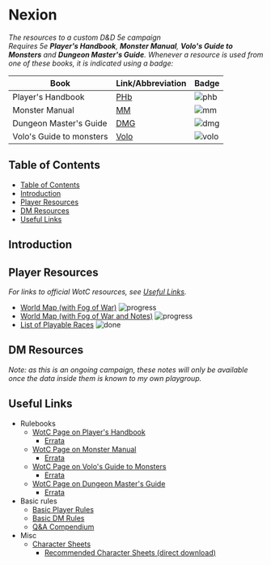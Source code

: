 # Nexion
*The resources to a custom D&D 5e campaign*  
*Requires 5e **Player's Handbook**, **Monster Manual**, **Volo's Guide to Monsters** and **Dungeon Master's Guide**. Whenever a resource is used from one of these books, it is indicated using a badge:*

Book | Link/Abbreviation | Badge
 --- | --- | ---
Player's Handbook | [PHb][link_phb] | ![phb]
Monster Manual | [MM][link_mm] | ![mm]
Dungeon Master's Guide | [DMG][link_dmg] | ![dmg]
Volo's Guide to monsters | [Volo][link_volo] | ![volo]

## Table of Contents
 - [Table of Contents](./README.md#table-of-contents)
 - [Introduction](./README.md#introduction)
 - [Player Resources](./README.md#player-resources)
 - [DM Resources](./README.md#dm-resources)
 - [Useful Links](./README.md#useful-links)

## Introduction

## Player Resources
*For links to official WotC resources, see [Useful Links](./README.md#useful-links).*
 - [World Map (with Fog of War)](./imgs/map_fow.png) ![progress]
 - [World Map (with Fog of War and Notes)](./player/world_fow.md) ![progress]
 - [List of Playable Races](./player/races.md) ![done]

## DM Resources
*Note: as this is an ongoing campaign, these notes will only be available once the data inside them is known to my own playgroup.*

## Useful Links
 - Rulebooks
     - [WotC Page on Player's Handbook][link_phb]
         - [Errata](https://media.wizards.com/2020/dnd/downloads/PH-Errata.pdf)
     - [WotC Page on Monster Manual][link_mm]
         - [Errata](https://media.wizards.com/2018/dnd/downloads/MM-Errata.pdf)
     - [WotC Page on Volo's Guide to Monsters][link_volo]
         - [Errata](https://media.wizards.com/2017/dnd/downloads/VGtM-Errata.pdf)
     - [WotC Page on Dungeon Master's Guide][link_dmg]
         - [Errata](https://media.wizards.com/2018/dnd/downloads/DMG-Errata.pdf)
 - Basic rules
     - [Basic Player Rules](https://dnd.wizards.com/products/tabletop/players-basic-rules)
     - [Basic DM Rules](https://dnd.wizards.com/products/tabletop/dm-basic-rules)
     - [Q&A Compendium](https://media.wizards.com/2019/dnd/downloads/SA-Compendium.pdf)
 - Misc
     - [Character Sheets](https://dnd.wizards.com/charactersheets)
         - [Recommended Character Sheets (direct download)](https://media.wizards.com/2014/downloads/dnd/5E_CHARACTERSHEETSV3.ZIP)

[//]: # (links)
[link_phb]: https://dnd.wizards.com/products/tabletop-games/rpg-products/rpg_playershandbook
[link_mm]: https://dnd.wizards.com/products/tabletop-games/rpg-products/monster-manual
[link_volo]: https://dnd.wizards.com/products/tabletop-games/rpg-products/volos-guide-to-monsters
[link_dmg]: https://dnd.wizards.com/products/tabletop-games/rpg-products/dungeon-masters-guide

[phb]: https://img.shields.io/badge/resource-PHb-orange
[mm]: https://img.shields.io/badge/resource-MM-blue
[volo]: https://img.shields.io/badge/resource-Volo-lightgrey
[dmg]: https://img.shields.io/badge/resource-DMG-purple

[todo]: https://img.shields.io/badge/Status-To_Do-important
[progress]: https://img.shields.io/badge/Status-In_Progress-informational
[done]: https://img.shields.io/badge/status-Finished-success
